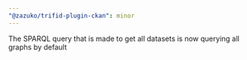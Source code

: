 ```yaml
---
"@zazuko/trifid-plugin-ckan": minor
---
```


The SPARQL query that is made to get all datasets is now querying all graphs by default
